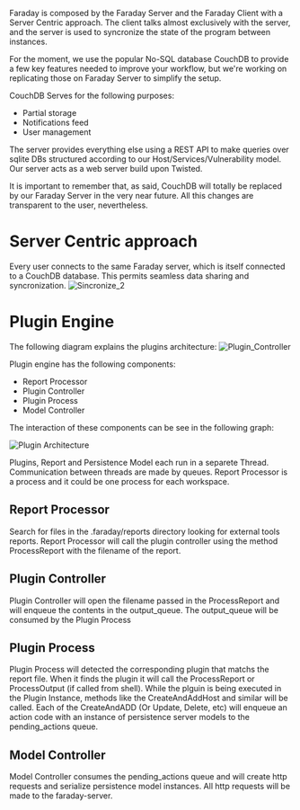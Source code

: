 Faraday is composed by the Faraday Server and the Faraday Client with a Server 
Centric approach. The client talks almost exclusively with the server, and the 
server is used to syncronize the state of the program between instances.

For the moment, we use the popular No-SQL database CouchDB to provide a few
key features needed to improve your workflow, but we're working on replicating
those on Faraday Server to simplify the setup.

CouchDB Serves for the following purposes:

* Partial storage
* Notifications feed
* User management 

The server provides everything else using a REST API to make queries over 
sqlite DBs structured according to our Host/Services/Vulnerability model. Our
server acts as a web server build upon Twisted.

It is important to remember that, as said, CouchDB will totally be replaced by
our Faraday Server in the very near future. All this changes are transparent
to the user, nevertheless.

Server Centric approach
===
Every user connects to the same Faraday server, which is itself connected to a CouchDB database.
This permits seamless data sharing and syncronization.
![Sincronize_2](https://raw.github.com/wiki/infobyte/faraday/images/Faraday-Server-Comm.png)


Plugin Engine
=============
The following diagram explains the plugins architecture:
![Plugin_Controller](https://raw.github.com/wiki/infobyte/faraday/images/plugin_controller.png)

Plugin engine has the following components:

* Report Processor
* Plugin Controller
* Plugin Process
* Model Controller

The interaction of these components can be see in the following graph:

![Plugin Architecture](https://user-images.githubusercontent.com/568181/33733681-34e296ba-db69-11e7-94b8-8f3e9fda7a55.png)

Plugins, Report and Persistence Model each run in a separete Thread.
Communication between threads are made by queues.
Report Processor is a process and it could be one process for each workspace.

## Report Processor

Search for files in the .faraday/reports directory looking for external tools reports.
Report Processor will call the plugin controller using the method ProcessReport with the filename of the report.

## Plugin Controller

Plugin Controller will open the filename passed in the ProcessReport and will enqueue the contents in the output_queue.
The output_queue will be consumed by the Plugin Process

## Plugin Process

Plugin Process will detected the corresponding plugin that matchs the report file.
When it finds the plugin it will call the ProcessReport or ProcessOutput (if called from shell).
While the plguin is being executed in the Plugin Instance, methods like the CreateAndAddHost and similar will be called.
Each of the CreateAndADD (Or Update, Delete, etc) will enqueue an action code with an instance of persistence server models to the pending_actions queue.

## Model Controller

Model Controller consumes the pending_actions queue and will create http requests and serialize persistence model instances.
All http requests will be made to the faraday-server.